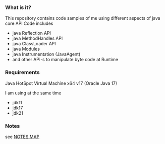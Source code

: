 ### What is it?

This repository contains code samples of me using different aspects of java core API
Code includes
- java Reflection API
- java MethodHandles API
- java ClassLoader API
- java Modules
- java Instrumentation (JavaAgent)
- and other API-s to manipulate byte code at Runtime

### Requirements

Java HotSpot Virtual Machine x64 v17
(Oracle Java 17)

I am using at the same time
- jdk11
- jdk17
- jdk21

### Notes
see [NOTES MAP](notes/index.md)
